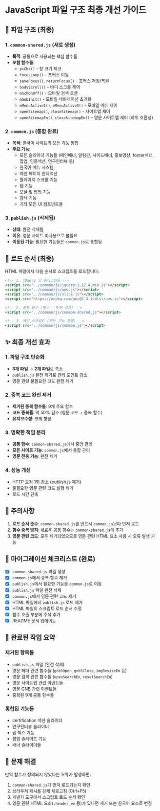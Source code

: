 # JavaScript 파일 구조 최종 개선 가이드

## 📁 파일 구조 (최종)

### 1. `common-shared.js` (새로 생성)
- **목적**: 공통으로 사용되는 핵심 함수들
- **포함 함수들**:
  - `pcChk()` - 창 크기 체크
  - `focusLoop()` - 포커스 이동
  - `saveFocus()`, `returnFocus()` - 포커스 저장/복원
  - `bodyScroll()` - 바디 스크롤 제어
  - `mSchOnOff()` - 모바일 검색 토글
  - `mGnbInit()` - 모바일 네비게이션 초기화
  - `mMenuActive1()`, `mMenuActive3()` - 모바일 메뉴 제어
  - `openSitemap()`, `closeSitemap()` - 사이트맵 제어
  - `openSitemapEn()`, `closeSitemapEn()` - 영문 사이트맵 제어 (하위 호환성)

### 2. `common.js` (통합 완료)
- **목적**: 한국어 사이트의 모든 기능 통합
- **주요 기능**:
  - 모든 슬라이더 기능들 (메인배너, 알림판, 사이드배너, 홍보영상, footer배너, 팝업, 인증섹션, 연구인터뷰 등)
  - 한국어 메뉴 시스템
  - 메인 페이지 인터랙션
  - 풀페이지 스크롤 기능
  - 탭 기능
  - 모달 및 팝업 기능
  - 검색 기능
  - 기타 모든 UI 컴포넌트들

### 3. ~~`publish.js`~~ (삭제됨)
- **상태**: 완전 삭제됨
- **이유**: 영문 사이트 미사용으로 불필요
- **이동된 기능**: 필요한 기능들은 `common.js`로 통합됨

## 🔧 로드 순서 (최종)

HTML 파일에서 다음 순서로 스크립트를 로드합니다:

```html
<!-- 1. jQuery 및 플러그인들 -->
<script src="../common/js/jquery-1.12.4.min.js"></script>
<script src="../common/js/wow.js"></script>
<script src="../common/js/slick.js"></script>
<script src="https://unpkg.com/aos@2.3.1/dist/aos.js"></script>

<!-- 2. 공통 함수 (필수 - 먼저 로드) -->
<script src="../common/js/common-shared.js"></script>

<!-- 3. 메인 스크립트 (모든 기능 통합) -->
<script src="../common/js/common.js"></script>
```

## ✨ 최종 개선 효과

### 1. 파일 구조 단순화
- **3개 파일** → **2개 파일**로 축소
- `publish.js` 완전 제거로 관리 포인트 감소
- 영문 관련 불필요한 코드 완전 제거

### 2. 중복 코드 완전 제거
- **제거된 중복 함수들**: 9개 주요 함수
- **코드 중복률**: 약 50% 감소 (영문 코드 + 중복 함수)
- **유지보수성**: 크게 향상

### 3. 명확한 책임 분리
- **공통 함수**: `common-shared.js`에서 중앙 관리
- **모든 사이트 기능**: `common.js`에서 통합 관리
- **영문 전용 기능**: 완전 제거

### 4. 성능 개선
- HTTP 요청 1회 감소 (publish.js 제거)
- 불필요한 영문 관련 코드 실행 제거
- 로드 시간 단축

## 🚨 주의사항

1. **로드 순서 준수**: `common-shared.js`를 반드시 `common.js`보다 먼저 로드
2. **함수 중복 방지**: 새로운 공통 함수는 `common-shared.js`에 추가
3. **영문 관련 코드**: 모두 제거되었으므로 영문 관련 HTML 요소 사용 시 오류 발생 가능

## 🔄 마이그레이션 체크리스트 (완료)

- [x] `common-shared.js` 파일 생성
- [x] `common.js`에서 중복 함수 제거
- [x] `publish.js`에서 필요한 기능을 `common.js`로 이동
- [x] `publish.js` 파일 완전 삭제
- [x] `common.js`에서 영문 관련 코드 제거
- [x] HTML 파일에서 `publish.js` 로드 제거
- [x] HTML 파일의 스크립트 로드 순서 수정
- [x] 함수 호출 부분에 주석 추가
- [x] README 문서 업데이트

## 🎉 완료된 작업 요약

### 제거된 항목들
- `publish.js` 파일 (완전 삭제)
- 영문 헤더 관련 함수들 (`gnb3Open`, `gnb3Close`, `imgResizeEm` 등)
- 영문 검색 관련 함수들 (`openSearchEn`, `resetSearchEn`)
- 영문 사이트맵 관련 이벤트들
- 영문 GNB 관련 이벤트들
- 중복된 9개 공통 함수들

### 통합된 기능들
- certification 섹션 슬라이더
- 연구인터뷰 슬라이더  
- 탭 박스 기능
- 팝업 슬라이드 기능
- 배너 슬라이더들

## 🐛 문제 해결

만약 함수가 정의되지 않았다는 오류가 발생하면:
1. `common-shared.js`가 먼저 로드되는지 확인
2. 브라우저 캐시를 강제 새로고침 (Ctrl+F5)
3. 개발자 도구에서 스크립트 로드 순서 확인
4. 영문 관련 HTML 요소(`.header_en` 등)가 있다면 제거 또는 한국어 요소로 변경 
